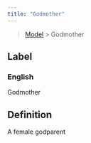 ```yaml
---
title: "Godmother"
---
```


> [Model](./../) > Godmother

## Label

### English
Godmother


## Definition
A female godparent 


    
